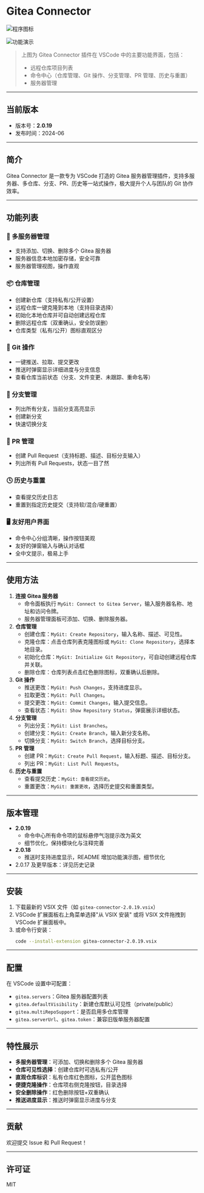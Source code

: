 # Gitea Connector
![程序图标](./docs/icon.png)

![功能演示](./docs/feature-demo.png)

> 上图为 Gitea Connector 插件在 VSCode 中的主要功能界面，包括：
>
> - 远程仓库项目列表
> - 命令中心（仓库管理、Git 操作、分支管理、PR 管理、历史与重置）
> - 服务器管理

---

## 当前版本

- 版本号：**2.0.19**
- 发布时间：2024-06

---

## 简介

Gitea Connector 是一款专为 VSCode 打造的 Gitea 服务器管理插件，支持多服务器、多仓库、分支、PR、历史等一站式操作，极大提升个人与团队的 Git 协作效率。

---

## 功能列表

### 🚀 多服务器管理

- 支持添加、切换、删除多个 Gitea 服务器
- 服务器信息本地加密存储，安全可靠
- 服务器管理视图，操作直观

### 📦 仓库管理

- 创建新仓库（支持私有/公开设置）
- 远程仓库一键克隆到本地（支持目录选择）
- 初始化本地仓库并可自动创建远程仓库
- 删除远程仓库（双重确认，安全防误删）
- 仓库类型（私有/公开）图标直观区分

### 🔧 Git 操作

- 一键推送、拉取、提交更改
- 推送时弹窗显示详细进度与分支信息
- 查看仓库当前状态（分支、文件变更、未跟踪、重命名等）

### 🌿 分支管理

- 列出所有分支，当前分支高亮显示
- 创建新分支
- 快速切换分支

### 🔀 PR 管理

- 创建 Pull Request（支持标题、描述、目标分支输入）
- 列出所有 Pull Requests，状态一目了然

### 🕓 历史与重置

- 查看提交历史日志
- 重置到指定历史提交（支持软/混合/硬重置）

### 🖥️ 友好用户界面

- 命令中心分组清晰，操作按钮美观
- 友好的弹窗输入与确认对话框
- 全中文提示，极易上手

---

## 使用方法

1. **连接 Gitea 服务器**
   - 命令面板执行 `MyGit: Connect to Gitea Server`，输入服务器名称、地址和访问令牌。
   - 服务器管理面板可添加、切换、删除服务器。
2. **仓库管理**
   - 创建仓库：`MyGit: Create Repository`，输入名称、描述、可见性。
   - 克隆仓库：点击仓库列表克隆图标或 `MyGit: Clone Repository`，选择本地目录。
   - 初始化仓库：`MyGit: Initialize Git Repository`，可自动创建远程仓库并关联。
   - 删除仓库：仓库列表点击红色删除图标，双重确认后删除。
3. **Git 操作**
   - 推送更改：`MyGit: Push Changes`，支持进度显示。
   - 拉取更改：`MyGit: Pull Changes`。
   - 提交更改：`MyGit: Commit Changes`，输入提交信息。
   - 查看状态：`MyGit: Show Repository Status`，弹窗展示详细状态。
4. **分支管理**
   - 列出分支：`MyGit: List Branches`。
   - 创建分支：`MyGit: Create Branch`，输入新分支名称。
   - 切换分支：`MyGit: Switch Branch`，选择目标分支。
5. **PR 管理**
   - 创建 PR：`MyGit: Create Pull Request`，输入标题、描述、目标分支。
   - 列出 PR：`MyGit: List Pull Requests`。
6. **历史与重置**
   - 查看提交历史：`MyGit: 查看提交历史`。
   - 重置更改：`MyGit: 重置更改`，选择历史提交和重置类型。

---

## 版本管理

- **2.0.19**
  - 命令中心所有命令项的鼠标悬停气泡提示改为英文
  - 细节优化，保持模块化与注释完善
- **2.0.18**
  - 推送时支持进度显示，README 增加功能演示图，细节优化
- 2.0.17 及更早版本：详见历史记录

---

## 安装

1. 下载最新的 VSIX 文件（如 `gitea-connector-2.0.19.vsix`）
2. VSCode 扩展面板右上角菜单选择"从 VSIX 安装" 或将 VSIX 文件拖拽到 VSCode 扩展面板中。
3. 或命令行安装：
   ```bash
   code --install-extension gitea-connector-2.0.19.vsix
   ```

---

## 配置

在 VSCode 设置中可配置：

- `gitea.servers`：Gitea 服务器配置列表
- `gitea.defaultVisibility`：新建仓库默认可见性（private/public）
- `gitea.multiRepoSupport`：是否启用多仓库管理
- `gitea.serverUrl`、`gitea.token`：兼容旧版单服务器配置

---

## 特性展示

- **多服务器管理**：可添加、切换和删除多个 Gitea 服务器
- **仓库可见性选择**：创建仓库时可选私有/公开
- **直观仓库标识**：私有仓库红色图标，公开蓝色图标
- **便捷克隆操作**：仓库项右侧克隆按钮，目录选择
- **安全删除操作**：红色删除按钮+双重确认
- **推送进度显示**：推送时弹窗显示进度与分支

---

## 贡献

欢迎提交 Issue 和 Pull Request！

---

## 许可证

MIT
